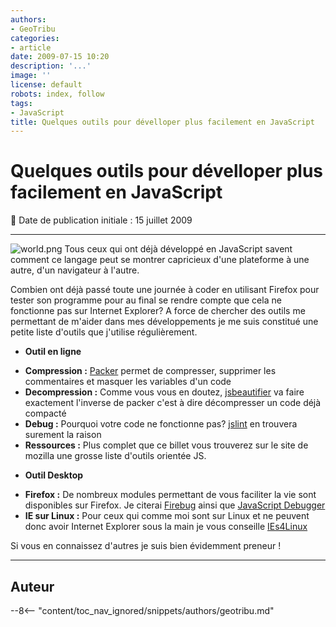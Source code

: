 ```yaml
---
authors:
- GeoTribu
categories:
- article
date: 2009-07-15 10:20
description: '...'
image: ''
license: default
robots: index, follow
tags:
- JavaScript
title: Quelques outils pour dévelloper plus facilement en JavaScript
---
```


# Quelques outils pour dévelloper plus facilement en JavaScript


:calendar: Date de publication initiale : 15 juillet 2009


----

![world.png](/sites/default/files/Tuto/img/Blog/world.png) Tous ceux qui ont déjà développé en JavaScript savent comment ce langage peut se montrer capricieux d'une plateforme à une autre, d'un navigateur à l'autre.  

Combien ont déjà passé toute une journée à coder en utilisant Firefox pour tester son programme pour au final se rendre compte que cela ne fonctionne pas sur Internet Explorer? A force de chercher des outils me permettant de m'aider dans mes développements je me suis constitué une petite liste d'outils que j'utilise régulièrement.


* **Outil en ligne**
+ **Compression :** [Packer](http://dean.edwards.name/packer/) permet de compresser, supprimer les commentaires et masquer les variables d'un code
+ **Decompression :** Comme vous vous en doutez, [jsbeautifier](http://jsbeautifier.org/) va faire exactement l'inverse de packer c'est à dire décompresser un code déjà compacté
+ **Debug :** Pourquoi votre code ne fonctionne pas? [jslint](http://www.jslint.com/) en trouvera surement la raison
+ **Ressources :** Plus complet que ce billet vous trouverez sur le site de mozilla une grosse liste d'outils orientée JS.


* **Outil Desktop**
+ **Firefox :** De nombreux modules permettant de vous faciliter la vie sont disponibles sur Firefox. Je citerai [Firebug](https://addons.mozilla.org/fr/firefox/addon/1843) ainsi que [JavaScript Debugger](https://addons.mozilla.org/en-US/firefox/addon/216)
+ **IE sur Linux :** Pour ceux qui comme moi sont sur Linux et ne peuvent donc avoir Internet Explorer sous la main je vous conseille [IEs4Linux](http://www.tatanka.com.br/ies4linux/page/Main_Page)


Si vous en connaissez d'autres je suis bien évidemment preneur !




----

## Auteur

--8<-- "content/toc_nav_ignored/snippets/authors/geotribu.md"
